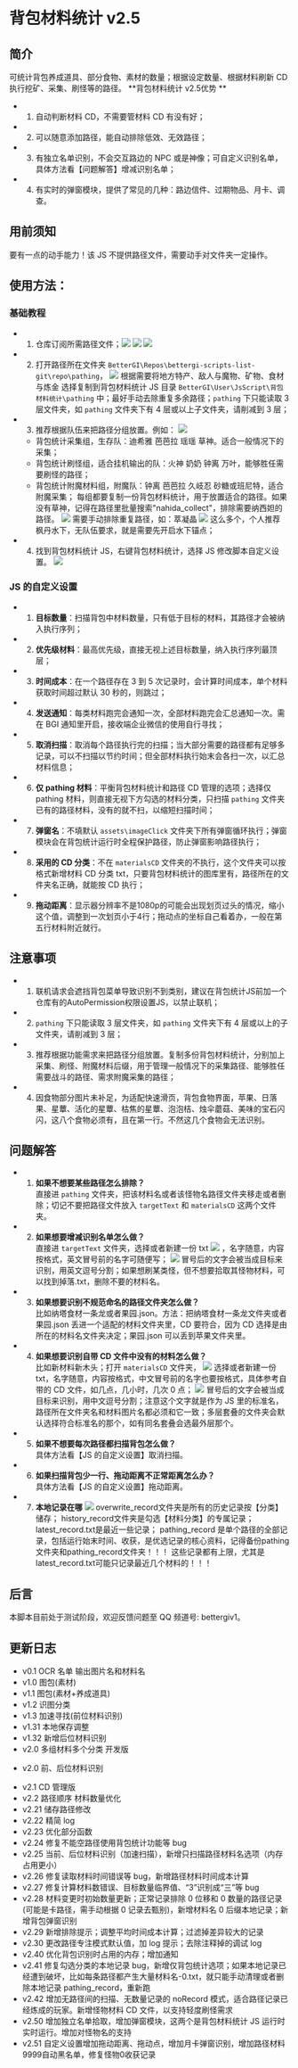 # 背包材料统计 v2.5

## 简介
可统计背包养成道具、部分食物、素材的数量；根据设定数量、根据材料刷新 CD 执行挖矿、采集、刷怪等的路径。
 **背包材料统计 v2.5优势 **
+ 1. 自动判断材料 CD，不需要管材料 CD 有没有好；
+ 2. 可以随意添加路径，能自动排除低效、无效路径；
+ 3. 有独立名单识别，不会交互路边的 NPC 或是神像；可自定义识别名单，具体方法看【问题解答】增减识别名单；
+ 4. 有实时的弹窗模块，提供了常见的几种：路边信件、过期物品、月卡、调查。

## 用前须知
要有一点的动手能力！该 JS 不提供路径文件，需要动手对文件夹一定操作。

## 使用方法：

### 基础教程
+ 1. 仓库订阅所需路径文件；![](assets/Pic/Pic06.png) ![](assets/Pic/Pic09.png) ![](assets/Pic/Pic11.png) 
+ 2. 打开路径所在文件夹 `BetterGI\Repos\bettergi-scripts-list-git\repo\pathing`， ![](assets/Pic/Pic04.png) 根据需要将地方特产、敌人与魔物、矿物、食材与炼金 选择复制到背包材料统计 JS 目录 `BetterGI\User\JsScript\背包材料统计\pathing` 中；最好手动去除重复多余路径；`pathing` 下只能读取 3 层文件夹，如 `pathing` 文件夹下有 4 层或以上子文件夹，请削减到 3 层；
+ 3. 推荐根据队伍来把路径分组放置。例如： ![](assets/Pic/Pic03.png)
   * 背包统计采集组，生存队：迪希雅 芭芭拉 瑶瑶 草神。适合一般情况下的采集；
   * 背包统计刷怪组，适合挂机输出的队：火神 奶奶 钟离 万叶，能够胜任需要刷怪的路径；
   * 背包统计附魔材料组，附魔队：钟离 芭芭拉 久岐忍 砂糖或班尼特，适合附魔采集；
   每组都要复制一份背包材料统计，用于放置适合的路径。如果没有草神，记得在路径里批量搜索"nahida_collect"，排除需要纳西妲的路径。 ![](assets/Pic/Pic05.png) 
   需要手动排除重复路径，如：萃凝晶 ![](assets/Pic/Pic01.png) 这么多个，个人推荐 枫丹水下，无队伍要求，就是需要先开启水下锚点；

+ 4. 找到背包材料统计 JS，右键背包材料统计，选择 JS 修改脚本自定义设置。 ![](assets/Pic/Pic02.png) 

### JS 的自定义设置
+ 1. **目标数量**：扫描背包中材料数量，只有低于目标的材料，其路径才会被纳入执行序列；
+ 2. **优先级材料**：最高优先级，直接无视上述目标数量，纳入执行序列最顶层；
+ 3. **时间成本**：在一个路径存在 3 到 5 次记录时，会计算时间成本，单个材料获取时间超过默认 30 秒的，则跳过；
+ 4. **发送通知**：每类材料跑完会通知一次，全部材料跑完会汇总通知一次。需在 BGI 通知里开启，接收端企业微信的使用自行寻找；
+ 5. **取消扫描**：取消每个路径执行完的扫描；当大部分需要的路径都有足够多记录，可以不扫描以节约时间；但全部材料执行始末会各扫一次，以汇总材料信息；
+ 6. **仅 pathing 材料**：平衡背包材料统计和路径 CD 管理的选项；选择仅 pathing 材料，则直接无视下方勾选的材料分类，只扫描 `pathing` 文件夹已有的路径材料，没有的就不扫，以缩短扫描时间；
+ 7. **弹窗名**：不填默认 `assets\imageClick` 文件夹下所有弹窗循环执行；弹窗模块会在背包统计运行时全程保护路径，防止弹窗影响路径执行；
+ 8. **采用的 CD 分类**：不在 `materialsCD` 文件夹的不执行，这个文件夹可以按格式新增材料 CD 分类 txt，只要背包材料统计的图库里有，路径所在的文件夹名正确，就能按 CD 执行；
+ 9. **拖动距离**：显示器分辨率不是1080p的可能会出现划页过头的情况，缩小这个值，调整到一次划页小于4行；拖动点的坐标自己看着办，一般在第五行材料附近就行。

## 注意事项
+ 1. 联机请求会遮挡背包菜单导致识别不到类别，建议在背包统计JS前加一个仓库有的AutoPermission权限设置JS，以禁止联机；
+ 2. `pathing` 下只能读取 3 层文件夹，如 `pathing` 文件夹下有 4 层或以上的子文件夹，请削减到 3 层；
+ 3. 推荐根据功能需求来把路径分组放置。复制多份背包材料统计，分别加上采集、刷怪、附魔材料后缀，用于管理一般情况下的采集路径、能够胜任需要战斗的路径、需求附魔采集的路径；
+ 4. 因食物部分图片未补足，为适配快速滑页，背包食物界面，苹果、日落果、星蕈、活化的星蕈、枯焦的星蕈、泡泡桔、烛伞蘑菇、美味的宝石闪闪，这八个食物必须有，且在第一行。不然这几个食物会无法识别。

## 问题解答
+ 1. **如果不想要某些路径怎么排除？**  
  直接进 `pathing` 文件夹，把该材料名或者该怪物名路径文件夹移走或者删除；切记不要把路径文件放入 `targetText` 和 `materialsCD` 这两个文件夹。
+ 2. **如果想要增减识别名单怎么做？**  
  直接进 `targetText` 文件夹，选择或者新建一份 txt ![](assets/Pic/Pic12.png) ，名字随意，内容按格式，英文冒号前的名字可随便写； ![](assets/Pic/Pic10.png) 冒号后的文字会被当成目标来识别，用英文逗号分割；如果想刷某类怪，但不想要拾取其怪物材料，可以找到掉落.txt，删除不要的材料名。
+ 3. **如果想要识别不规范命名的路径文件夹怎么做？**  
  比如纳塔食材一条龙或者果园.json。方法：把纳塔食材一条龙文件夹或者果园.json 丢进一个适配的材料文件夹里，CD 要符合，因为 CD 选择是由所在的材料名文件夹决定；果园.json 可以丢到苹果文件夹里。
+ 4. **如果想要识别自带 CD 文件中没有的材料怎么做？**  
  比如新材料新木头；打开 `materialsCD` 文件夹， ![](assets/Pic/Pic07.png) 选择或者新建一份 txt，名字随意，内容按格式，中文冒号前的名字也要按格式，具体参考自带的 CD 文件，如几点，几小时，几次 0 点； ![](assets/Pic/Pic08.png) 冒号后的文字会被当成目标来识别，用中文逗号分割；注意这个文字就是作为 JS 里的标准名，路径所在文件夹名和材料图片名都必须和它一致；多层套叠的文件夹会默认选择符合标准名的那个，如有同名套叠会选最外层那个。
+ 5. **如果不想要每次路径都扫描背包怎么做？**  
  具体方法看【JS 的自定义设置】取消扫描。
+ 6. **如果扫描背包少一行、拖动距离不正常距离怎么办？**  
  具体方法看【JS 的自定义设置】拖动距离。
+ 7. **本地记录在哪**   ![](assets/Pic/Pic13.png) 
  overwrite_record文件夹是所有的历史记录按【分类】储存；
  history_record文件夹是勾选【材料分类】的专属记录；
  latest_record.txt是最近一些记录；
  pathing_record 是单个路径的全部记录，包括运行始末时间、收获，是优选记录的核心资料，记得备份pathing文件夹和pathing_record文件夹！！！
  这些记录都有上限，尤其是latest_record.txt可能只记录最近几个材料的！！！

## 后言
本脚本目前处于测试阶段，欢迎反馈问题至 QQ 频道号: bettergiv1。

## 更新日志
+ v0.1 OCR 名单 输出图片名和材料名  
+ v1.0 图包(素材)  
+ v1.1 图包(素材+养成道具)  
+ v1.2 识图分类  
+ v1.3 加速寻找(前位材料识别)  
+ v1.31 本地保存调整  
+ v1.32 新增后位材料识别  
+ v2.0 多组材料多个分类 开发版  
- v2.0 前、后位材料识别  
+ v2.1 CD 管理版  
+ v2.2 路径顺序 材料数量优化  
+ v2.21 储存路径修改  
+ v2.22 精简 log  
+ v2.23 优化部分函数  
+ v2.24 修复不能空路径使用背包统计功能等 bug  
+ v2.25 当前、后位材料识别（加速扫描），新增只扫描路径材料名选项（内存占用更小）  
+ v2.26 修复读取材料时间错误等 bug，新增路径材料时间成本计算  
+ v2.27 修复计算材料数错误、目标数量临界值、“3”识别成“三”等 bug  
+ v2.28 材料变更时初始数量更新；正常记录排除 0 位移和 0 数量的路径记录(可能是卡路径，需手动根据 0 记录去甄别)，新增材料名 0 后缀本地记录；新增背包弹窗识别  
+ v2.29 新增排除提示；调整平均时间成本计算；过滤掉差异较大的记录  
+ v2.30 更改路径专注模式默认值，加 log 提示；去除注释掉的调试 log  
+ v2.40 优化背包识别时占用的内存；增加通知  
+ v2.41 修复勾选分类的本地记录 bug，新增仅背包统计选项；如果本地记录已经遭到破坏，比如每条路径都产生大量材料名-0.txt，就只能手动清理或者删除本地记录 pathing_record，重新跑  
+ v2.42 增加无路径间的扫描、无数量记录的 noRecord 模式，适合路径记录已经炼成的玩家。新增怪物材料 CD 文件，以支持轻度刷怪需求  
+ v2.50 增加独立名单拾取，增加弹窗模块，这两个是背包材料统计 JS 运行时实时运行。增加对怪物名的支持  
+ v2.51 自定义设置增加拖动距离、拖动点，增加月卡弹窗识别，增加路径材料9999自动黑名单，修复怪物0收获记录
